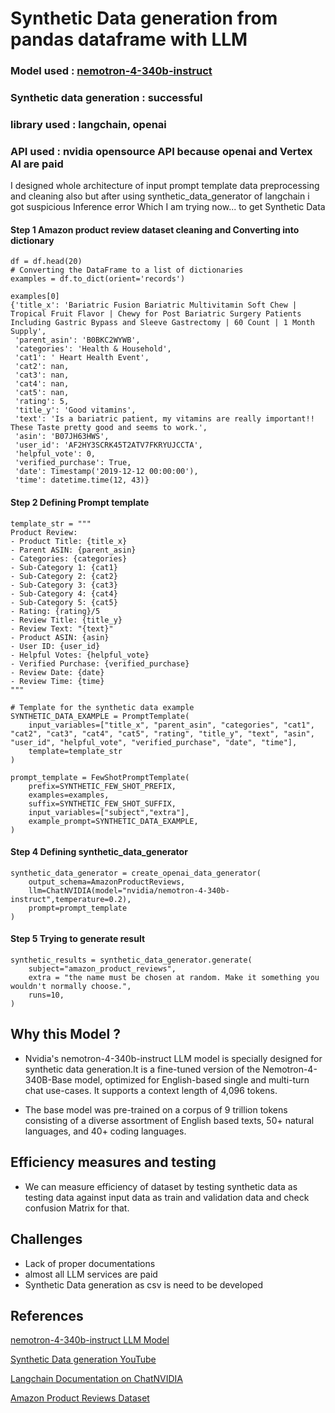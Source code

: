 
# Synthetic Data generation from pandas dataframe with LLM

### Model used : [nemotron-4-340b-instruct](https://build.nvidia.com/nvidia/nemotron-4-340b-instruct)

### Synthetic data generation : successful

### library used : langchain, openai

### API used : nvidia opensource API because openai and Vertex AI are paid

I designed whole architecture of input prompt template data preprocessing and cleaning also but after using synthetic_data_generator of langchain i got suspicious Inference error Which I am trying now... to get Synthetic Data


#### Step 1 Amazon product review dataset cleaning and Converting into dictionary
```
df = df.head(20)
# Converting the DataFrame to a list of dictionaries
examples = df.to_dict(orient='records')

examples[0]
{'title_x': 'Bariatric Fusion Bariatric Multivitamin Soft Chew | Tropical Fruit Flavor | Chewy for Post Bariatric Surgery Patients Including Gastric Bypass and Sleeve Gastrectomy | 60 Count | 1 Month Supply',
 'parent_asin': 'B0BKC2WYWB',
 'categories': 'Health & Household',
 'cat1': ' Heart Health Event',
 'cat2': nan,
 'cat3': nan,
 'cat4': nan,
 'cat5': nan,
 'rating': 5,
 'title_y': 'Good vitamins',
 'text': 'Is a bariatric patient, my vitamins are really important!! These Taste pretty good and seems to work.',
 'asin': 'B07JH63HWS',
 'user_id': 'AF2HY3SCRK45T2ATV7FKRYUJCCTA',
 'helpful_vote': 0,
 'verified_purchase': True,
 'date': Timestamp('2019-12-12 00:00:00'),
 'time': datetime.time(12, 43)}
```


#### Step 2 Defining Prompt template

```
template_str = """
Product Review:
- Product Title: {title_x}
- Parent ASIN: {parent_asin}
- Categories: {categories}
- Sub-Category 1: {cat1}
- Sub-Category 2: {cat2}
- Sub-Category 3: {cat3}
- Sub-Category 4: {cat4}
- Sub-Category 5: {cat5}
- Rating: {rating}/5
- Review Title: {title_y}
- Review Text: "{text}"
- Product ASIN: {asin}
- User ID: {user_id}
- Helpful Votes: {helpful_vote}
- Verified Purchase: {verified_purchase}
- Review Date: {date}
- Review Time: {time}
"""

# Template for the synthetic data example
SYNTHETIC_DATA_EXAMPLE = PromptTemplate(
    input_variables=["title_x", "parent_asin", "categories", "cat1", "cat2", "cat3", "cat4", "cat5", "rating", "title_y", "text", "asin", "user_id", "helpful_vote", "verified_purchase", "date", "time"],
    template=template_str
)

prompt_template = FewShotPromptTemplate(
    prefix=SYNTHETIC_FEW_SHOT_PREFIX,
    examples=examples, 
    suffix=SYNTHETIC_FEW_SHOT_SUFFIX,
    input_variables=["subject","extra"],
    example_prompt=SYNTHETIC_DATA_EXAMPLE,
)
```

#### Step 4 Defining synthetic_data_generator
```
synthetic_data_generator = create_openai_data_generator(
    output_schema=AmazonProductReviews,
    llm=ChatNVIDIA(model="nvidia/nemotron-4-340b-instruct",temperature=0.2),
    prompt=prompt_template
)
```


#### Step 5 Trying to generate result
```
synthetic_results = synthetic_data_generator.generate(
    subject="amazon_product_reviews",
    extra = "the name must be chosen at random. Make it something you wouldn't normally choose.",
    runs=10,
)
```
## Why this Model ?
- Nvidia's nemotron-4-340b-instruct LLM model is specially designed for synthetic data generation.It is a fine-tuned version of the Nemotron-4-340B-Base model, optimized for English-based single and multi-turn chat use-cases. It supports a context length of 4,096 tokens.

- The base model was pre-trained on a corpus of 9 trillion tokens consisting of a diverse assortment of English based texts, 50+ natural languages, and 40+ coding languages. 

## Efficiency measures and testing 
- We can measure efficiency of dataset by testing synthetic data as testing data against input data as train and validation data and check confusion Matrix for that.

## Challenges

- Lack of proper documentations
- almost all LLM services are paid
- Synthetic Data generation as csv is need to be developed 


## References

[nemotron-4-340b-instruct LLM Model](https://build.nvidia.com/nvidia/nemotron-4-340b-instruct)

[Synthetic Data generation YouTube](https://www.youtube.com/watch?v=hMjtdECXlYo)

[Langchain Documentation on ChatNVIDIA](https://python.langchain.com/docs/integrations/chat/nvidia_ai_endpoints/)

[Amazon Product Reviews Dataset](https://drive.google.com/file/d/19eTFRj2ctWYOmdYHuC7h7qlBBDYqSVVM/view)


